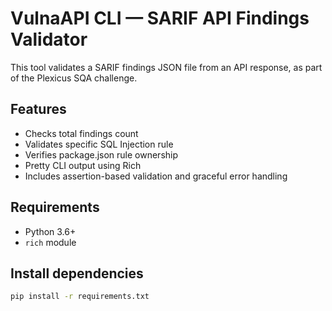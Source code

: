 # VulnaAPI CLI — SARIF API Findings Validator

This tool validates a SARIF findings JSON file from an API response, as part of the Plexicus SQA challenge.

## Features
- Checks total findings count
- Validates specific SQL Injection rule
- Verifies package.json rule ownership
- Pretty CLI output using Rich
- Includes assertion-based validation and graceful error handling

## Requirements
- Python 3.6+
- `rich` module

## Install dependencies
```bash
pip install -r requirements.txt
